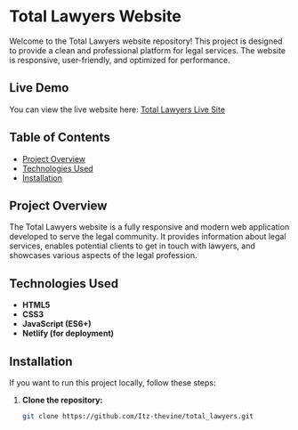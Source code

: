 # Total Lawyers Website

Welcome to the Total Lawyers website repository! This project is designed to provide a clean and professional platform for legal services. The website is responsive, user-friendly, and optimized for performance.

## Live Demo

You can view the live website here: [Total Lawyers Live Site](https://totallawyers.netlify.app/)

## Table of Contents

- [Project Overview](#project-overview)
- [Technologies Used](#technologies-used)
- [Installation](#installation)

## Project Overview

The Total Lawyers website is a fully responsive and modern web application developed to serve the legal community. It provides information about legal services, enables potential clients to get in touch with lawyers, and showcases various aspects of the legal profession.

## Technologies Used

- **HTML5**
- **CSS3**
- **JavaScript (ES6+)**
- **Netlify (for deployment)**

## Installation

If you want to run this project locally, follow these steps:

1. **Clone the repository:**

   ```bash
   git clone https://github.com/Itz-thevine/total_lawyers.git
